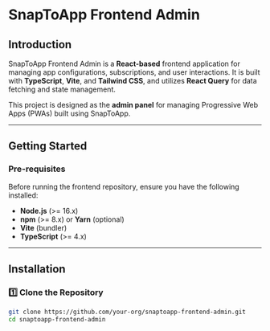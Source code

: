 # **SnapToApp Frontend Admin**

## **Introduction**
SnapToApp Frontend Admin is a **React-based** frontend application for managing app configurations, subscriptions, and user interactions. It is built with **TypeScript**, **Vite**, and **Tailwind CSS**, and utilizes **React Query** for data fetching and state management.

This project is designed as the **admin panel** for managing Progressive Web Apps (PWAs) built using SnapToApp.

---

## **Getting Started**

### **Pre-requisites**
Before running the frontend repository, ensure you have the following installed:

- **Node.js** (>= 16.x)
- **npm** (>= 8.x) or **Yarn** (optional)
- **Vite** (bundler)
- **TypeScript** (>= 4.x)

---

## **Installation**

### **1️⃣ Clone the Repository**
```sh
git clone https://github.com/your-org/snaptoapp-frontend-admin.git
cd snaptoapp-frontend-admin
